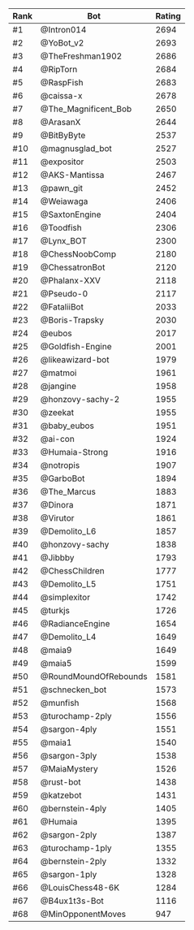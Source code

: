 Rank|Bot|Rating
---|---|---
#1|@Intron014|2694
#2|@YoBot_v2|2693
#3|@TheFreshman1902|2686
#4|@RipTorn|2684
#5|@RaspFish|2683
#6|@caissa-x|2678
#7|@The_Magnificent_Bob|2650
#8|@ArasanX|2644
#9|@BitByByte|2537
#10|@magnusglad_bot|2527
#11|@expositor|2503
#12|@AKS-Mantissa|2467
#13|@pawn_git|2452
#14|@Weiawaga|2406
#15|@SaxtonEngine|2404
#16|@Toodfish|2306
#17|@Lynx_BOT|2300
#18|@ChessNoobComp|2180
#19|@ChessatronBot|2120
#20|@Phalanx-XXV|2118
#21|@Pseudo-0|2117
#22|@FataliiBot|2033
#23|@Boris-Trapsky|2030
#24|@eubos|2017
#25|@Goldfish-Engine|2001
#26|@likeawizard-bot|1979
#27|@matmoi|1961
#28|@jangine|1958
#29|@honzovy-sachy-2|1955
#30|@zeekat|1955
#31|@baby_eubos|1951
#32|@ai-con|1924
#33|@Humaia-Strong|1916
#34|@notropis|1907
#35|@GarboBot|1894
#36|@The_Marcus|1883
#37|@Dinora|1871
#38|@Virutor|1861
#39|@Demolito_L6|1857
#40|@honzovy-sachy|1838
#41|@Jibbby|1793
#42|@ChessChildren|1777
#43|@Demolito_L5|1751
#44|@simplexitor|1742
#45|@turkjs|1726
#46|@RadianceEngine|1654
#47|@Demolito_L4|1649
#48|@maia9|1649
#49|@maia5|1599
#50|@RoundMoundOfRebounds|1581
#51|@schnecken_bot|1573
#52|@munfish|1568
#53|@turochamp-2ply|1556
#54|@sargon-4ply|1551
#55|@maia1|1540
#56|@sargon-3ply|1538
#57|@MaiaMystery|1526
#58|@rust-bot|1438
#59|@katzebot|1431
#60|@bernstein-4ply|1405
#61|@Humaia|1395
#62|@sargon-2ply|1387
#63|@turochamp-1ply|1355
#64|@bernstein-2ply|1332
#65|@sargon-1ply|1328
#66|@LouisChess48-6K|1284
#67|@B4ux1t3s-Bot|1116
#68|@MinOpponentMoves|947
